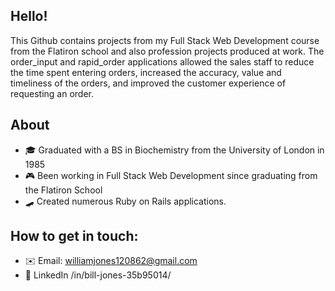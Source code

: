 ## Hello!
This Github contains projects from my Full Stack Web Development course from the Flatiron school and also profession projects produced at work. 
The order_input and rapid_order applications allowed the sales staff to reduce the time spent entering orders, increased the accuracy, value and timeliness of the orders, and improved the customer experience of requesting an order.

## About
- 🎓 Graduated with a BS in Biochemistry from the University of London in 1985
- 🎮 Been working in Full Stack Web Development since graduating from the Flatiron School
- 🛹 Created numerous Ruby on Rails applications. 
## How to get in touch:
- ✉️ Email: williamjones120862@gmail.com
- 🤝 LinkedIn /in/bill-jones-35b95014/
